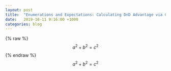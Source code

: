 ```yaml
---
layout: post
title:  "Enumerations and Expectations: Calculating DnD Advantage via Combinatorics"
date:   2019-10-11 9:16:00 +1000
categories: blog
---
```

 {% raw %}
  $$a^2 + b^2 = c^2$$
 {% endraw %}
$$a^2 + b^2 = c^2$$
